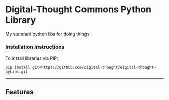 # Digital-Thought Commons Python Library

My standard python libs for doing things


### Installation Instructions

To install libraries via PIP:<br>
```shell script
pip install git+https://github.com/digital-thought/digital-thought-pyLibs.git
```
***
## Features